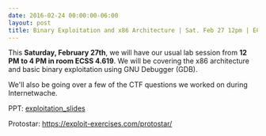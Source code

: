 ```yaml
---
date: 2016-02-24 00:00:00-06:00
layout: post
title: Binary Exploitation and x86 Architecture | Sat. Feb 27 12pm | ECSS 4.619
---
```


This **<span class="aBn" tabindex="0" data-term="goog_2037461296"><span class="aQJ">Saturday, February 27th</span></span>**, we will have our usual lab session from **<span class="aBn" tabindex="0" data-term="goog_2037461297"><span class="aQJ">12 PM to 4 PM</span></span> in room ECSS 4.619**. We will be covering the x86 architecture and basic binary exploitation using GNU Debugger (GDB).

We'll also be going over a few of the CTF questions we worked on during Internetwache.

PPT: [exploitation\_slides](https://csg.utdallas.edu/wp-content/uploads/2016/02/exploitation_slides.pptx)

Protostar: <https://exploit-exercises.com/protostar/>
